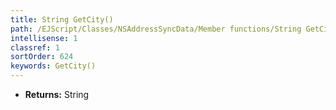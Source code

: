 ```yaml
---
title: String GetCity()
path: /EJScript/Classes/NSAddressSyncData/Member functions/String GetCity()
intellisense: 1
classref: 1
sortOrder: 624
keywords: GetCity()
---
```



* **Returns:** String



